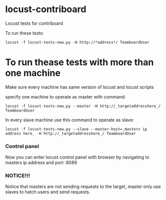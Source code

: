 # locust-contriboard
Locust tests for contriboard

To run these tests:
```
locust -f locust-tests-new.py -H http://*address*/ TeamboardUser
```


# To run thease tests with more than one machine

Make sure every machine has same version of locust and locust scripts

specify one machine to operate as master with command: 
```
locust -f locust-tests-new.py --master -H http://_targetaddresshere_/ TeamboardUser
```


In every slave machine use this command to operate as slave: 
```
locust -f locust-tests-new.py --slave --master-host=_masters ip address here_ -H http://_targetaddresshere_/ TeamboardUser
```


### Control panel

Now you can enter locust control panel with browser by navigating to masters ip address and port :8089




### NOTICE!!!

Notice that masters are not sending requests to the target, master only use slaves to hatch users and send requests.

